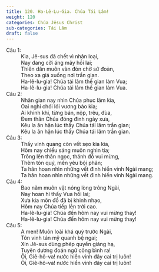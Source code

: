 ```yaml
---
title: 120. Ha-Lê-Lu-Gia. Chúa Tái Lâm!
weight: 120
categories: Chúa Jêsus Christ
sub-categories: Tái Lâm
draft: false
---
```

<dl><dt>Câu 1:</dt><dd data-verse="1">Kìa, Jê-sus đã chết vì nhân loại, <br/>Nay đang cỡi áng mây hồi lai; <br/>Thiên dân muôn vàn đón chờ sứ đoàn, <br/>Theo xa giá xuống nơi trần gian. <br/>Ha-lê-lu-gia! Chúa tái lâm thế gian làm Vua; <br/>Ha-lê-lu-gia! Chúa tái lâm thế gian làm Vua. </dd><dt>Câu 2:</dt><dd data-verse="2">Nhân gian nay nhìn Chúa phục lâm kìa, <br/>Oai nghi chói lói vương bào kia; <br/>Ai khinh khi, từng bán, nộp, trêu, đùa, <br/>Đem thân Chúa đóng đinh ngày xưa, <br/>Kêu la ân hận lúc thấy Chúa tái lâm trần gian; <br/>Kêu la ân hận lúc thấy Chúa tái lâm trần gian. </dd><dt>Câu 3:</dt><dd data-verse="3">Thấy vinh quang còn vết sẹo kia kìa, <br/>Hôm nay chiếu sáng muôn nghìn tia; <br/>Trông lên thân ngọc, thánh đồ vui mừng, <br/>Thêm tôn quý, mến yêu bội phân; <br/>Ta hân hoan nhìn những vết đinh hiển vinh Ngài mang; <br/>Ta hân hoan nhìn những vết đinh hiển vinh Ngài mang. </dd><dt>Câu 4:</dt><dd data-verse="4">Bao năm muôn vật nóng lòng trông Ngài, <br/>Nay hoan hỉ thấy Vua hồi lai; <br/>Xưa kia môn đồ đã bị khinh nhạo, <br/>Hôm nay Chúa tiếp lên trời cao. <br/>Ha-lê-lu-gia! Chúa đến hôm nay vui mừng thay! <br/>Ha-lê-lu-gia! Chúa đến hôm nay vui mừng thay! </dd><dt>Câu 5:</dt><dd data-verse="5">A men! Muôn loài khá quỳ trước Ngài, <br/>Tôn vinh tán mỹ quanh bệ ngai; <br/>Xin Jê-sus dùng phép quyền giáng hạ, <br/>Tuyên dương đoán ngữ công bình ra! <br/>Ôi, Giê-hô-va! nước hiển vinh đây cai trị luôn! <br/>Ôi, Giê-hô-va! nước hiển vinh đây cai trị luôn! </dd></dl>